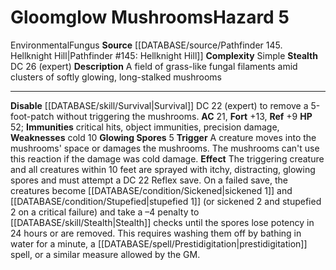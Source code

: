 ﻿---
ac: '21'
all_resistance: null
complexity: Simple
element: null
fortitude: '+13'
hardness: null
hazard_type: Environmental
hp: '52'
id: '65'
immunity:
- critical hits
- object immunities
- precision damage
level: '5'
name: Gloomglow Mushrooms
rarity: Common
reflex: '+9'
resistance: null
rus_type_level: null
school: null
source: '[[DATABASE/source/Pathfinder 145. Hellknight Hill|Pathfinder #145: Hellknight
  Hill]]'
trait:
- '[[DATABASE/trait/Environmental|Environmental]]'
- '[[DATABASE/trait/Fungus|Fungus]]'
type: Hazard
weakness:
- '[[DATABASE/trait/Cold|cold]] 10'
will: null

---
# Gloomglow Mushrooms<span class="item-type">Hazard 5</span>

<span class="item-trait">Environmental</span><span class="item-trait">Fungus</span>
**Source** [[DATABASE/source/Pathfinder 145. Hellknight Hill|Pathfinder #145: Hellknight Hill]]
**Complexity** Simple
**Stealth** DC 26 (expert)
**Description** A field of grass-like fungal filaments amid clusters of softly glowing, long-stalked mushrooms

---
**Disable** [[DATABASE/skill/Survival|Survival]] DC 22 (expert) to remove a 5-foot-patch without triggering the mushrooms.
**AC** 21, **Fort** +13, **Ref** +9
**HP** 52; **Immunities** critical hits, object immunities, precision damage, **Weaknesses** cold 10
**Glowing Spores** <span class="action-icon">5</span> **Trigger** A creature moves into the mushrooms' space or damages the mushrooms. The mushrooms can't use this reaction if the damage was cold damage. **Effect** The triggering creature and all creatures within 10 feet are sprayed with itchy, distracting, glowing spores and must attempt a DC 22 Reflex save. On a failed save, the creatures become [[DATABASE/condition/Sickened|sickened 1]] and [[DATABASE/condition/Stupefied|stupefied 1]] (or sickened 2 and stupefied 2 on a critical failure) and take a –4 penalty to [[DATABASE/skill/Stealth|Stealth]] checks until the spores lose potency in 24 hours or are removed. This requires washing them off by bathing in water for a minute, a [[DATABASE/spell/Prestidigitation|prestidigitation]] spell, or a similar measure allowed by the GM.